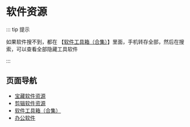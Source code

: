 # 软件资源

::: tip 提示

如果软件搜不到，都在 【[软件工具箱（合集）](./mobile)】里面，手机转存全部，然后在搜索，可以查看全部隐藏工具软件

:::

## 页面导航

- [宝藏软件资源](./precious)
- [剪辑软件资源](./editing)
- [软件工具箱（合集）](./mobile)
- [办公软件](./office)



